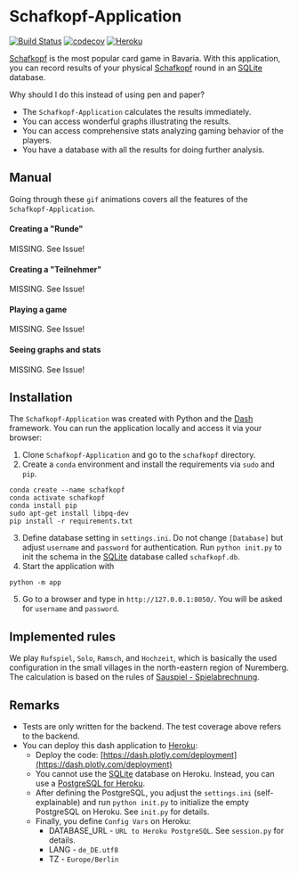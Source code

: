 # Schafkopf-Application
[![Build Status](https://travis-ci.com/PanchoVarallo/Schafkopf-Application.svg?branch=master)](https://travis-ci.com/github/PanchoVarallo/Schafkopf-Application)
[![codecov](https://codecov.io/gh/PanchoVarallo/Schafkopf-Application/branch/master/graph/badge.svg)](https://codecov.io/gh/PanchoVarallo/Schafkopf-Application)
[![Heroku](https://heroku-badge.herokuapp.com/?app=heroku-badge)](https://schafkopf-app.herokuapp.com/)

[Schafkopf](https://en.wikipedia.org/wiki/Schafkopf) is the most popular card game in Bavaria. With this application, 
you can record results of your physical [Schafkopf](https://en.wikipedia.org/wiki/Schafkopf) round in an 
[SQLite](https://www.sqlite.org/index.html) database.  

Why should I do this instead of using pen and paper? 
- The `Schafkopf-Application` calculates the results immediately.
- You can access wonderful graphs illustrating the results.
- You can access comprehensive stats analyzing gaming behavior of the players.
- You have a database with all the results for doing further analysis.

## Manual

Going through these `gif` animations covers all the features of the `Schafkopf-Application`.

#### Creating a "Runde"
MISSING. See Issue!

#### Creating a "Teilnehmer"
MISSING. See Issue!

#### Playing a game
MISSING. See Issue!

#### Seeing graphs and stats
MISSING. See Issue!

## Installation

The `Schafkopf-Application` was created with Python and the [Dash](https://dash.plotly.com/) framework. 
You can run the application locally and access it via your browser:

1. Clone `Schafkopf-Application` and go to the `schafkopf` directory.
2. Create a `conda` environment and install the requirements via `sudo` and `pip`.
```
conda create --name schafkopf
conda activate schafkopf
conda install pip
sudo apt-get install libpq-dev
pip install -r requirements.txt
```
3. Define database setting in `settings.ini`. Do not change `[Database]` but adjust `username` and `password` 
for authentication. Run `python init.py` to init the schema in the [SQLite](https://www.sqlite.org/index.html) 
database called `schafkopf.db`.
4. Start the application with 
```
python -m app
```
5. Go to a browser and type in `http://127.0.0.1:8050/`. You will be asked for `username` and `password`.

## Implemented rules

We play `Rufspiel`, `Solo`, `Ramsch`, and `Hochzeit`, which is basically the used configuration in the small villages 
in the north-eastern region of Nuremberg. The calculation is based on the rules 
of [Sauspiel - Spielabrechnung](https://www.sauspiel.de/schafkopf-lernen/spielabrechnung).

## Remarks
- Tests are only written for the backend. The test coverage above refers to the backend. 
- You can deploy this dash application to [Heroku](https://dashboard.heroku.com/):
  - Deploy the code: [https://dash.plotly.com/deployment](https://dash.plotly.com/deployment)
  - You cannot use the [SQLite](https://www.sqlite.org/index.html) database on Heroku. 
    Instead, you can use a [PostgreSQL for Heroku](https://www.heroku.com/postgres).
  - After defining the PostgreSQL, you adjust the ``settings.ini`` (self-explainable) and run `python init.py`
    to initialize the empty PostgreSQL on Heroku. See ``init.py`` for details.
  - Finally, you define ``Config Vars`` on Heroku:
    - DATABASE_URL - ``URL to Heroku PostgreSQL``. See ``session.py`` for details.
    - LANG - ``de_DE.utf8``
    - TZ - ``Europe/Berlin``
    

